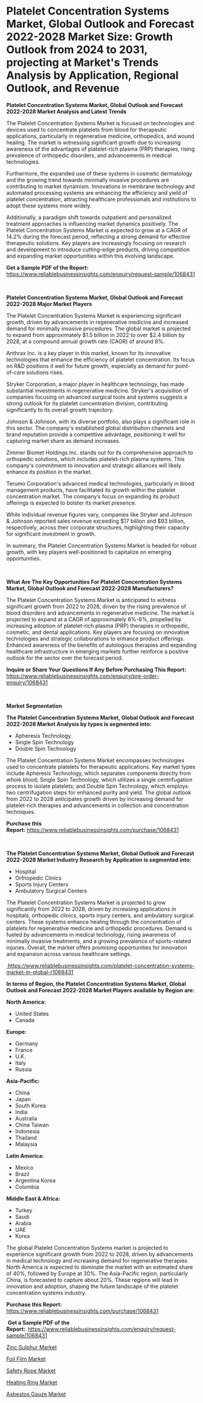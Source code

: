 <p><h1>Platelet Concentration Systems Market, Global Outlook and Forecast 2022-2028 Market Size: Growth Outlook from 2024 to 2031, projecting at Market's Trends Analysis by Application, Regional Outlook, and Revenue</h1></p><p><strong>Platelet Concentration Systems Market, Global Outlook and Forecast 2022-2028 Market Analysis and Latest Trends</strong></p>
<p><p>The Platelet Concentration Systems Market is focused on technologies and devices used to concentrate platelets from blood for therapeutic applications, particularly in regenerative medicine, orthopedics, and wound healing. The market is witnessing significant growth due to increasing awareness of the advantages of platelet-rich plasma (PRP) therapies, rising prevalence of orthopedic disorders, and advancements in medical technologies. </p><p>Furthermore, the expanded use of these systems in cosmetic dermatology and the growing trend towards minimally invasive procedures are contributing to market dynamism. Innovations in membrane technology and automated processing systems are enhancing the efficiency and yield of platelet concentration, attracting healthcare professionals and institutions to adopt these systems more widely. </p><p>Additionally, a paradigm shift towards outpatient and personalized treatment approaches is influencing market dynamics positively. The Platelet Concentration Systems Market is expected to grow at a CAGR of 14.2% during the forecast period, reflecting a strong demand for effective therapeutic solutions. Key players are increasingly focusing on research and development to introduce cutting-edge products, driving competition and expanding market opportunities within this evolving landscape.</p></p>
<p><strong>Get a Sample PDF of the Report:&nbsp;</strong> <a href="https://www.reliablebusinessinsights.com/enquiry/request-sample/1068431">https://www.reliablebusinessinsights.com/enquiry/request-sample/1068431</a></p>
<p>&nbsp;</p>
<p><strong>Platelet Concentration Systems Market, Global Outlook and Forecast 2022-2028 Major Market Players</strong></p>
<p><p>The Platelet Concentration Systems Market is experiencing significant growth, driven by advancements in regenerative medicine and increased demand for minimally invasive procedures. The global market is projected to expand from approximately $1.5 billion in 2022 to over $2.4 billion by 2028, at a compound annual growth rate (CAGR) of around 8%.</p><p>Anthrax Inc. is a key player in this market, known for its innovative technologies that enhance the efficiency of platelet concentration. Its focus on R&D positions it well for future growth, especially as demand for point-of-care solutions rises.</p><p>Stryker Corporation, a major player in healthcare technology, has made substantial investments in regenerative medicine. Stryker's acquisition of companies focusing on advanced surgical tools and systems suggests a strong outlook for its platelet concentration division, contributing significantly to its overall growth trajectory.</p><p>Johnson & Johnson, with its diverse portfolio, also plays a significant role in this sector. The company's established global distribution channels and brand reputation provide a competitive advantage, positioning it well for capturing market share as demand increases.</p><p>Zimmer Biomet Holdings Inc. stands out for its comprehensive approach to orthopedic solutions, which includes platelet-rich plasma systems. This company's commitment to innovation and strategic alliances will likely enhance its position in the market.</p><p>Terumo Corporation's advanced medical technologies, particularly in blood management products, have facilitated its growth within the platelet concentration market. The company’s focus on expanding its product offerings is expected to bolster its market presence.</p><p>While individual revenue figures vary, companies like Stryker and Johnson & Johnson reported sales revenue exceeding $17 billion and $93 billion, respectively, across their corporate structures, highlighting their capacity for significant investment in growth.</p><p>In summary, the Platelet Concentration Systems Market is headed for robust growth, with key players well-positioned to capitalize on emerging opportunities.</p></p>
<p>&nbsp;</p>
<p><strong>What Are The Key Opportunities For Platelet Concentration Systems Market, Global Outlook and Forecast 2022-2028 Manufacturers?</strong></p>
<p><p>The Platelet Concentration Systems Market is anticipated to witness significant growth from 2022 to 2028, driven by the rising prevalence of blood disorders and advancements in regenerative medicine. The market is projected to expand at a CAGR of approximately 6%-8%, propelled by increasing adoption of platelet-rich plasma (PRP) therapies in orthopedic, cosmetic, and dental applications. Key players are focusing on innovative technologies and strategic collaborations to enhance product offerings. Enhanced awareness of the benefits of autologous therapies and expanding healthcare infrastructure in emerging markets further reinforce a positive outlook for the sector over the forecast period.</p></p>
<p><strong>Inquire or Share Your Questions If Any Before Purchasing This Report:</strong> <a href="https://www.reliablebusinessinsights.com/enquiry/pre-order-enquiry/1068431">https://www.reliablebusinessinsights.com/enquiry/pre-order-enquiry/1068431</a></p>
<p>&nbsp;</p>
<p><strong>Market Segmentation</strong></p>
<p><strong>The Platelet Concentration Systems Market, Global Outlook and Forecast 2022-2028 Market Analysis by types is segmented into:</strong></p>
<p><ul><li>Apheresis Technology</li><li>Single Spin Technology</li><li>Double Spin Technology</li></ul></p>
<p><p>The Platelet Concentration Systems Market encompasses technologies used to concentrate platelets for therapeutic applications. Key market types include Apheresis Technology, which separates components directly from whole blood; Single Spin Technology, which utilizes a single centrifugation process to isolate platelets; and Double Spin Technology, which employs two centrifugation steps for enhanced purity and yield. The global outlook from 2022 to 2028 anticipates growth driven by increasing demand for platelet-rich therapies and advancements in collection and concentration techniques.</p></p>
<p><strong>Purchase this Report:&nbsp;</strong><a href="https://www.reliablebusinessinsights.com/purchase/1068431">https://www.reliablebusinessinsights.com/purchase/1068431</a></p>
<p>&nbsp;</p>
<p><strong>The Platelet Concentration Systems Market, Global Outlook and Forecast 2022-2028 Market Industry Research by Application is segmented into:</strong></p>
<p><ul><li>Hospital</li><li>Orthopedic Clinics</li><li>Sports Injury Centers</li><li>Ambulatory Surgical Centers</li></ul></p>
<p><p>The Platelet Concentration Systems Market is projected to grow significantly from 2022 to 2028, driven by increasing applications in hospitals, orthopedic clinics, sports injury centers, and ambulatory surgical centers. These systems enhance healing through the concentration of platelets for regenerative medicine and orthopedic procedures. Demand is fueled by advancements in medical technology, rising awareness of minimally invasive treatments, and a growing prevalence of sports-related injuries. Overall, the market offers promising opportunities for innovation and expansion across various healthcare settings.</p></p>
<p><a href="https://www.reliablebusinessinsights.com/platelet-concentration-systems-market-in-global-r1068431">&nbsp;https://www.reliablebusinessinsights.com/platelet-concentration-systems-market-in-global-r1068431</a></p>
<p><strong>In terms of Region, the Platelet Concentration Systems Market, Global Outlook and Forecast 2022-2028 Market Players available by Region are:</strong></p>
<p>
    <p> <strong> North America: </strong>
        <ul>
            <li>United States</li>
            <li>Canada</li>
        </ul>
        </p> 
    <p> <strong> Europe: </strong>
        <ul>
            <li>Germany</li>
            <li>France</li>
            <li>U.K.</li>
            <li>Italy</li>
            <li>Russia</li>
        </ul>
        </p> 
    <p> <strong> Asia-Pacific: </strong>
        <ul>
            <li>China</li>
            <li>Japan</li>
            <li>South Korea</li>
            <li>India</li>
            <li>Australia</li>
            <li>China Taiwan</li>
            <li>Indonesia</li>
            <li>Thailand</li>
            <li>Malaysia</li>
        </ul>
        </p> 
    <p> <strong> Latin America: </strong>
        <ul>
            <li>Mexico</li>
            <li>Brazil</li>
            <li>Argentina Korea</li>
            <li>Colombia</li>
        </ul>
        </p> 
    <p> <strong> Middle East & Africa: </strong>
        <ul>
            <li>Turkey</li>
            <li>Saudi</li>
            <li>Arabia</li>
            <li>UAE</li>
            <li>Korea</li>
        </ul>
    </p>
    </p>
<p><p>The global Platelet Concentration Systems market is projected to experience significant growth from 2022 to 2028, driven by advancements in medical technology and increasing demand for regenerative therapies. North America is expected to dominate the market with an estimated share of 40%, followed by Europe at 30%. The Asia-Pacific region, particularly China, is forecasted to capture about 20%. These regions will lead in innovation and adoption, shaping the future landscape of the platelet concentration systems industry.</p></p>
<p><strong>Purchase this Report: </strong><a href="https://www.reliablebusinessinsights.com/purchase/1068431">https://www.reliablebusinessinsights.com/purchase/1068431</a></p>
<p>&nbsp;<strong>Get a Sample PDF of the Report:&nbsp;&nbsp;</strong><a href="https://www.reliablebusinessinsights.com/enquiry/request-sample/1068431">https://www.reliablebusinessinsights.com/enquiry/request-sample/1068431</a></p>
<p><strong></strong></p>
<p><p><a href="https://www.linkedin.com/pulse/future-ready-strategic-insights-global-zinc-sulphur-market-amv0c?trackingId=bxNJJIUFR7GwKL8wwYuHOg%3D%3D">Zinc Sulphur Market</a></p><p><a href="https://www.linkedin.com/pulse/foil-film-industry-analysis-report-its-market-size-growing-ybbhc?trackingId=q%2FPivU9bRI%2B0UkEtj2g9Jw%3D%3D">Foil Film Market</a></p><p><a href="https://www.linkedin.com/pulse/safety-rope-market-global-regional-analysis-focus-region-country-level-ymaoc?trackingId=fopMEUm8QHiAdpjOwoQvXA%3D%3D">Safety Rope Market</a></p><p><a href="https://www.linkedin.com/pulse/heating-ring-market-trends-focusing-insight-forecast-analysis-2024-m8t9c?trackingId=tBdY5ukfTdelMenc8Khxvw%3D%3D">Heating Ring Market</a></p><p><a href="https://www.linkedin.com/pulse/asbestos-gauze-market-industry-trends-forecast-period-from-2024-pn1vc?trackingId=aok5CCQsSx6rHDTStNjngA%3D%3D">Asbestos Gauze Market</a></p></p>